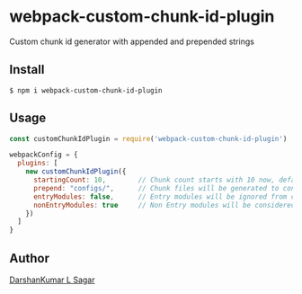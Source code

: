 # webpack-custom-chunk-id-plugin
Custom chunk id generator with appended and prepended strings


## Install

```shell
$ npm i webpack-custom-chunk-id-plugin
```

## Usage

```js
const customChunkIdPlugin = require('webpack-custom-chunk-id-plugin')

webpackConfig = {
  plugins: [
	new customChunkIdPlugin({
	  startingCount: 10,		// Chunk count starts with 10 now, default is 0
	  prepend: "configs/",		// Chunk files will be generated to configs folder in outputPath
	  entryModules: false,		// Entry modules will be ignored from customization logic
	  nonEntryModules: true		// Non Entry modules will be considered for customized chunk id logic
	})
  ]
}
```

## Author

[DarshanKumar L Sagar](https://github.com/darshanlsagar)